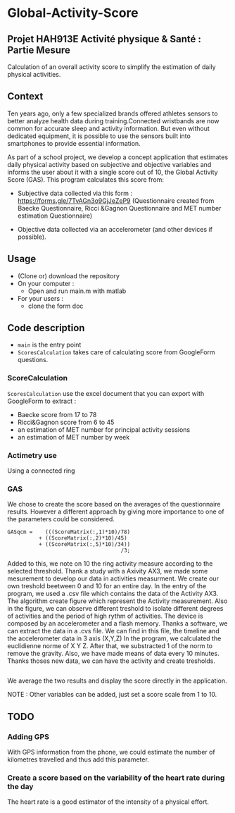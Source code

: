 
# Global-Activity-Score
Projet HAH913E 
Activité physique & Santé : Partie Mesure
----------------------------------------------
Calculation of an overall activity score to simplify the estimation of daily physical activities.

## Context
Ten years ago, only a few specialized brands offered athletes sensors to better analyze health data during training.Connected wristbands are now common for accurate sleep and activity information. But even without dedicated equipment, it is possible to use the sensors built into smartphones to provide essential information.

As part of a school project, we develop a concept application that estimates daily physical activity based on subjective and objective variables and informs the user about it with a single score out of 10, the Global Activity Score (GAS). 
This program calculates this score from:
- Subjective data collected via this form :
  https://forms.gle/7TvAGn3o9GjJeZeP9
  (Questionnaire created from Baecke Questionnaire, Ricci &Gagnon Questionnaire and MET number estimation Questionnaire)

- Objective data collected via an accelerometer (and other devices if possible).

## Usage
- (Clone or) download the repository
- On your computer :
  - Open and run main.m with matlab
- For your users :
  - clone the form doc
  
## Code description
- `main` is the entry point
- `ScoresCalculation` takes care of calculating score from GoogleForm questions.

### ScoreCalculation
`ScoresCalculation` use the excel document that you can export with GoogleForm to extract :
- Baecke score from 17 to 78
- Ricci&Gagnon score from 6 to 45
- an estimation of MET number for principal activity sessions
- an estimation of MET number by week

### Actimetry use
Using a connected ring

### GAS
We chose to create the score based on the averages of the questionnaire results. However a different approach by giving more importance to one of the parameters could be considered.
```{matlab}
GASqcm =    (((ScoreMatrix(:,1)*10)/78) 
          + ((ScoreMatrix(:,2)*10)/45)
          + ((ScoreMatrix(:,5)*10)/34))
                                    /3;
```

Added to this, we note on 10 the ring activity measure according to the selected threshold. Thank a study with a Axivity AX3, we made some mesurement to develop our data in activities measurment. We create our own treshold beetween 0 and 10 for an entire day.
In the entry of the program, we used a .csv file which contains the data of the Activity AX3. The algorithm create figure which represent the Activity measurement. Also in the figure, we can observe different treshold to isolate different degrees of activities and the period of high rythm of activities.
The device is composed by an accelerometer and a flash memory. Thanks a software, we can extract the data in a .cvs file. We can find in this file, the timeline and the accelerometer data in 3 axis (X,Y,Z)
In the program, we calculated the euclidienne norme of X Y Z. After that, we substracted 1 of the norm to remove the gravity. Also, we have made means of data every 10 minutes. Thanks thoses new data, we can have the activity and create tresholds.
```{scilab}

```
We average the two results and display the score directly in the application.

NOTE : Other variables can be added, just set a score scale from 1 to 10.

## TODO
### Adding GPS
With GPS information from the phone, we could estimate the number of kilometres travelled and thus add this parameter.

### Create a score based on the variability of the heart rate during the day
The heart rate is a good estimator of the intensity of a physical effort.
